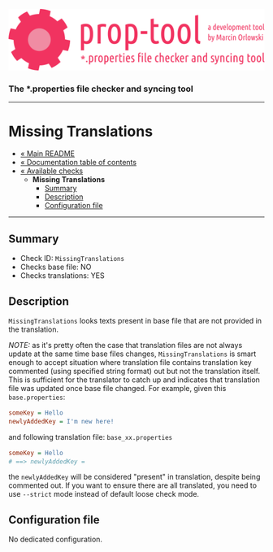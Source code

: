 ![prop-tool logo](../../artwork/prop-tool-logo.png)

### The *.properties file checker and syncing tool ###

---

# Missing Translations #

* [« Main README](../../README.md)
* [« Documentation table of contents](../README.md)
* [« Available checks](README.md)
  * **Missing Translations**
    * [Summary](#summary)
    * [Description](#description)
    * [Configuration file](#configuration-file)
  
---

## Summary ##

* Check ID: `MissingTranslations`
* Checks base file: NO
* Checks translations: YES

## Description ##

`MissingTranslations` looks texts present in base file that are not provided in the translation.

*NOTE:* as it's pretty often the case that translation files are not always update at the same time base files changes,
`MissingTranslations` is smart enough to accept situation where translation file contains translation key commented (using specified
string format) out but not the translation itself. This is sufficient for the translator to catch up and indicates that translation
file was updated once base file changed. For example, given this `base.properties`:

```ini
someKey = Hello
newlyAddedKey = I'm new here!
```

and following translation file: `base_xx.properties`

```ini
someKey = Hello
# ==> newlyAddedKey =
```

the `newlyAddedKey` will be considered "present" in translation, despite being commented out. If you want to ensure there are all
translated, you need to use `--strict` mode instead of default loose check mode.

## Configuration file ##

No dedicated configuration.
